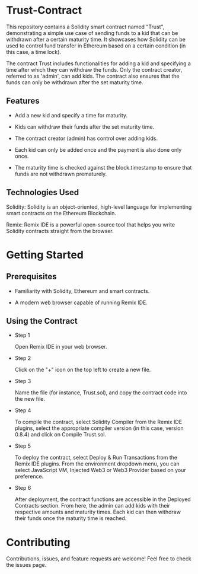 # Trust-Contract

This repository contains a Solidity smart contract named "Trust", demonstrating a simple use case of sending funds to a kid that can be withdrawn after a certain maturity time. It showcases how Solidity can be used to control fund transfer in Ethereum based on a certain condition (in this case, a time lock).

The contract Trust includes functionalities for adding a kid and specifying a time after which they can withdraw the funds. Only the contract creator, referred to as 'admin', can add kids. The contract also ensures that the funds can only be withdrawn after the set maturity time.

## Features
- Add a new kid and specify a time for maturity.

- Kids can withdraw their funds after the set maturity time.

- The contract creator (admin) has control over adding kids.

- Each kid can only be added once and the payment is also done only once.

- The maturity time is checked against the block.timestamp to ensure that funds are not withdrawn prematurely.

## Technologies Used
Solidity: Solidity is an object-oriented, high-level language for implementing smart contracts on the Ethereum Blockchain.

Remix: Remix IDE is a powerful open-source tool that helps you write Solidity contracts straight from the browser.

# Getting Started
## Prerequisites
- Familiarity with Solidity, Ethereum and smart contracts.

- A modern web browser capable of running Remix IDE.

## Using the Contract

- Step 1

  Open Remix IDE in your web browser.

- Step 2

  Click on the "+" icon on the top left to create a new file.

- Step 3

  Name the file (for instance, Trust.sol), and copy the contract code into the new file.

- Step 4

  To compile the contract, select Solidity Compiler from the Remix IDE plugins, select the appropriate compiler version (in
  this case, version 0.8.4) and click on Compile Trust.sol.

- Step 5

  To deploy the contract, select Deploy & Run Transactions from the Remix IDE plugins. From the environment dropdown menu,
  you can select JavaScript VM, Injected Web3 or Web3 Provider based on your preference.

- Step 6

  After deployment, the contract functions are accessible in the Deployed Contracts section. From here, the admin can add
  kids with their respective amounts and maturity times. Each kid can then withdraw their funds once the maturity time is
  reached.

# Contributing
Contributions, issues, and feature requests are welcome! Feel free to check the issues page.
